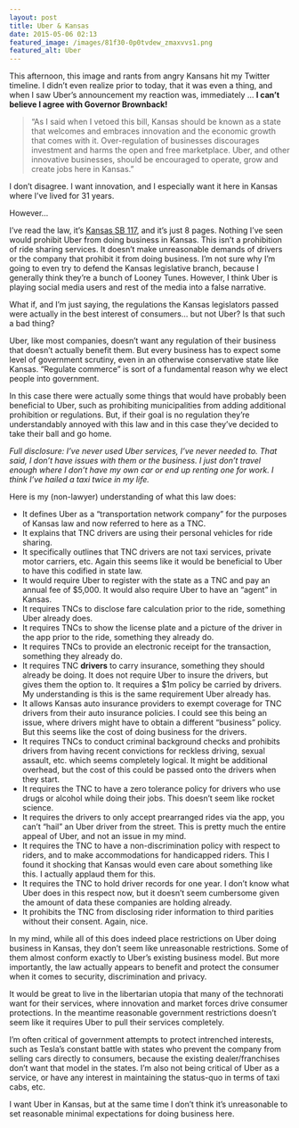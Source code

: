 ```yaml
---
layout: post
title: Uber & Kansas
date: 2015-05-06 02:13
featured_image: /images/81f30-0p0tvdew_zmaxvvs1.png
featured_alt: Uber
---
```



This afternoon, this image and rants from angry Kansans hit my Twitter timeline. I didn’t even realize prior to today, that it was even a thing, and when I saw Uber’s announcement my reaction was, immediately … **I can’t believe I agree with Governor Brownback!**

> “As I said when I vetoed this bill, Kansas should be known as a state that welcomes and embraces innovation and the economic growth that comes with it. Over-regulation of businesses discourages investment and harms the open and free marketplace. Uber, and other innovative businesses, should be encouraged to operate, grow and create jobs here in Kansas.”

I don’t disagree. I want innovation, and I especially want it here in Kansas where I’ve lived for 31 years.

However…

I’ve read the law, it’s [Kansas SB 117](http://kslegislature.org/li/b2015_16/measures/documents/sb117_02_0000.pdf), and it’s just 8 pages. Nothing I’ve seen would prohibit Uber from doing business in Kansas. This isn’t a prohibition of ride sharing services. It doesn’t make unreasonable demands of drivers or the company that prohibit it from doing business. I’m not sure why I’m going to even try to defend the Kansas legislative branch, because I generally think they’re a bunch of Looney Tunes. However, I think Uber is playing social media users and rest of the media into a false narrative.

What if, and I’m just saying, the regulations the Kansas legislators passed were actually in the best interest of consumers… but not Uber? Is that such a bad thing?

Uber, like most companies, doesn’t want any regulation of their business that doesn’t actually benefit them. But every business has to expect some level of government scrutiny, even in an otherwise conservative state like Kansas. “Regulate commerce” is sort of a fundamental reason why we elect people into government.

In this case there were actually some things that would have probably been beneficial to Uber, such as prohibiting municipalities from adding additional prohibition or regulations. But, if their goal is no regulation they’re understandably annoyed with this law and in this case they’ve decided to take their ball and go home.

_Full disclosure: I’ve never used Uber services, I’ve never needed to. That said, I don’t have issues with them or the business. I just don’t travel enough where I don’t have my own car or end up renting one for work. I think I’ve hailed a taxi twice in my life._

Here is my (non-lawyer) understanding of what this law does:

*   It defines Uber as a “transportation network company” for the purposes of Kansas law and now referred to here as a TNC.
*   It explains that TNC drivers are using their personal vehicles for ride sharing.
*   It specifically outlines that TNC drivers are not taxi services, private motor carriers, etc. Again this seems like it would be beneficial to Uber to have this codified in state law.
*   It would require Uber to register with the state as a TNC and pay an annual fee of $5,000\. It would also require Uber to have an “agent” in Kansas.
*   It requires TNCs to disclose fare calculation prior to the ride, something Uber already does.
*   It requires TNCs to show the license plate and a picture of the driver in the app prior to the ride, something they already do.
*   It requires TNCs to provide an electronic receipt for the transaction, something they already do.
*   It requires TNC **drivers** to carry insurance, something they should already be doing. It does not require Uber to insure the drivers, but gives them the option to. It requires a $1m policy be carried by drivers. My understanding is this is the same requirement Uber already has.
*   It allows Kansas auto insurance providers to exempt coverage for TNC drivers from their auto insurance policies. I could see this being an issue, where drivers might have to obtain a different “business” policy. But this seems like the cost of doing business for the drivers.
*   It requires TNCs to conduct criminal background checks and prohibits drivers from having recent convictions for reckless driving, sexual assault, etc. which seems completely logical. It might be additional overhead, but the cost of this could be passed onto the drivers when they start.
*   It requires the TNC to have a zero tolerance policy for drivers who use drugs or alcohol while doing their jobs. This doesn’t seem like rocket science.
*   It requires the drivers to only accept prearranged rides via the app, you can’t “hail” an Uber driver from the street. This is pretty much the entire appeal of Uber, and not an issue in my mind.
*   It requires the TNC to have a non-discrimination policy with respect to riders, and to make accommodations for handicapped riders. This I found it shocking that Kansas would even care about something like this. I actually applaud them for this.
*   It requires the TNC to hold driver records for one year. I don’t know what Uber does in this respect now, but it doesn’t seem cumbersome given the amount of data these companies are holding already.
*   It prohibits the TNC from disclosing rider information to third parities without their consent. Again, nice.

In my mind, while all of this does indeed place restrictions on Uber doing business in Kansas, they don’t seem like unreasonable restrictions. Some of them almost conform exactly to Uber’s existing business model. But more importantly, the law actually appears to benefit and protect the consumer when it comes to security, discrimination and privacy.

It would be great to live in the libertarian utopia that many of the technorati want for their services, where innovation and market forces drive consumer protections. In the meantime reasonable government restrictions doesn’t seem like it requires Uber to pull their services completely.

I’m often critical of government attempts to protect intrenched interests, such as Tesla’s constant battle with states who prevent the company from selling cars directly to consumers, because the existing dealer/franchises don’t want that model in the states. I’m also not being critical of Uber as a service, or have any interest in maintaining the status-quo in terms of taxi cabs, etc.

I want Uber in Kansas, but at the same time I don’t think it’s unreasonable to set reasonable minimal expectations for doing business here.
